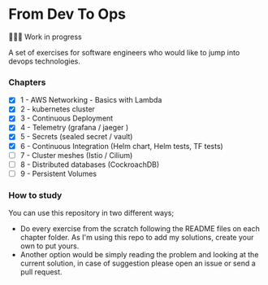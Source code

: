 # From Dev To Ops

👷🏾‍♂️ Work in progress

A set of exercises for software engineers who would like to jump into devops technologies. 

### Chapters

- [x] 1 - AWS Networking - Basics with Lambda 
- [x] 2 - kubernetes cluster
- [x] 3 - Continuous Deployment
- [x] 4 - Telemetry (grafana / jaeger )
- [x] 5 - Secrets (sealed secret / vault)
- [x] 6 - Continuous Integration (Helm chart, Helm tests, TF tests) 
- [ ] 7 - Cluster meshes (Istio / Cilium)
- [ ] 8 - Distributed databases (CockroachDB)
- [ ] 9 - Persistent Volumes

### How to study

You can use this repository in two different ways; 
* Do every exercise from the scratch following the README files on each chapter folder. As I'm using this repo to add my solutions, create your own to put yours.  
* Another option would be simply reading the problem and looking at the current solution, in case of suggestion please open an issue or send a pull request.   
